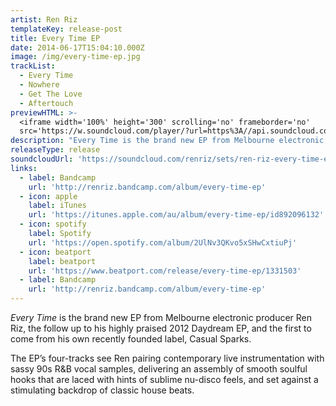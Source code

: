 ```yaml
---
artist: Ren Riz
templateKey: release-post
title: Every Time EP
date: 2014-06-17T15:04:10.000Z
image: /img/every-time-ep.jpg
trackList:
  - Every Time
  - Nowhere
  - Get The Love
  - Aftertouch
previewHTML: >-
  <iframe width='100%' height='300' scrolling='no' frameborder='no'
  src='https://w.soundcloud.com/player/?url=https%3A//api.soundcloud.com/playlists/44054952&amp;color=%23168dec&amp;auto_play=false&amp;hide_related=true&amp;show_comments=false&amp;show_user=false&amp;show_reposts=false&amp;show_teaser=false&amp;visual=true'></iframe>
description: "Every Time is the brand new EP from Melbourne electronic producer Ren Riz, the follow up to his highly praised 2012 Daydream EP, and the first to come from his own recently founded label, Casual Sparks.\r\n\n\r\n\nThe EP’s four-tracks see Ren pairing contemporary live instrumentation with sassy 90s R&B vocal samples, delivering an assembly of smooth soulful hooks that are laced with hints of sublime nu-disco feels, and set against a stimulating backdrop of classic house beats.\r\n\n\r\n\nOriginally from Tasmania, Ren Rizzolo moved to Melbourne in 2009 where he began the transition from dabbling in hip-hop breaks, to mastering in sensual deep-house grooves. Ren has since been focused on refining his sound, drawing on the influence from some of his favoured peers including Bicep, Todd Terje andMoon Boots, as he adds to his already modest catalogue of original works with his inspiring new four-track EP."
releaseType: release
soundcloudUrl: 'https://soundcloud.com/renriz/sets/ren-riz-every-time-ep'
links:
  - label: Bandcamp
    url: 'http://renriz.bandcamp.com/album/every-time-ep'
  - icon: apple
    label: iTunes
    url: 'https://itunes.apple.com/au/album/every-time-ep/id892096132'
  - icon: spotify
    label: Spotify
    url: 'https://open.spotify.com/album/2UlNv3QKvo5xSHwCxtiuPj'
  - icon: beatport
    label: beatport
    url: 'https://www.beatport.com/release/every-time-ep/1331503'
  - label: Bandcamp
    url: 'http://renriz.bandcamp.com/album/every-time-ep'
---
```

_Every Time_ is the brand new EP from Melbourne electronic producer Ren Riz, the follow up to his highly praised 2012 Daydream EP, and the first to come from his own recently founded label, Casual Sparks.

The EP’s four-tracks see Ren pairing contemporary live instrumentation with sassy 90s R&B vocal samples, delivering an assembly of smooth soulful hooks that are laced with hints of sublime nu-disco feels, and set against a stimulating backdrop of classic house beats.
